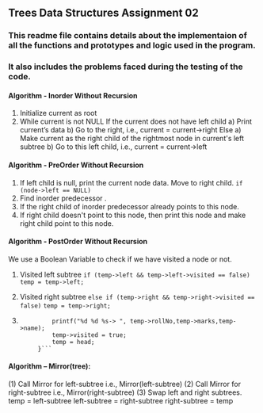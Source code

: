 ## Trees Data Structures Assignment 02

### This readme file contains details about the implementaion of all the functions and prototypes and logic used in the program.
### It also includes the problems faced during the testing of the code.

#### Algorithm - Inorder Without Recursion
1. Initialize current as root 
2. While current is not NULL
   If the current does not have left child
      a) Print current’s data
      b) Go to the right, i.e., current = current->right
   Else
      a) Make current as the right child of the rightmost 
         node in current's left subtree
      b) Go to this left child, i.e., current = current->left

#### Algorithm - PreOrder Without Recursion
1. If left child is null, print the current node data. Move to right child.
```if (node->left == NULL) ```
2. Find inorder predecessor .
3. If the right child of inorder predecessor already points to this node.
4. If right child doesn't point to this node, then print this node and make right child point to this node.

#### Algorithm - PostOrder Without Recursion
We use a Boolean Variable to check if we have visited a node or not.
1. Visited left subtree 
    ```if (temp->left && temp->left->visited == false)```
        ```temp = temp->left; ```
  
2. Visited right subtree 
    ```else if (temp->right && temp->right->visited == false)``` 
        ```temp = temp->right;```
3. ```else { 
            printf("%d %d %s-> ", temp->rollNo,temp->marks,temp->name);
            temp->visited = true; 
            temp = head; 
        }```

#### Algorithm – Mirror(tree):

(1)  Call Mirror for left-subtree    i.e., Mirror(left-subtree)
(2)  Call Mirror for right-subtree  i.e., Mirror(right-subtree)
(3)  Swap left and right subtrees.
          temp = left-subtree
          left-subtree = right-subtree
          right-subtree = temp

